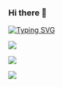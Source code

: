 
<div>
  <h3>Hi there 👋</h3>
  <div>
    
  </div>
  
</div>

[![Typing SVG](https://readme-typing-svg.demolab.com?font=Fira+Code&pause=1000&color=F70795&random=false&width=435&lines=Hi+I'm+keylan)](https://git.io/typing-svg)

![](https://komarev.com/ghpvc/?username=Itkeytome&style=social)

![](https://img.shields.io/badge/dynamic/json?style=social&logo=Bilibili&color=%23ff69b4&logoColor=ff8cc6&label=%E5%93%94%E5%93%A9%E5%93%94%E5%93%A9%20Fans&query=%24.data.totalSubs&url=https%3A%2F%2Fapi.spencerwoo.com%2Fsubstats%2F%3Fsource%3Dbilibili%26queryKey%3D437449107)

![](https://stats.justsong.cn/api/juejin?id=1698079717464174&lang=zh-CN)

